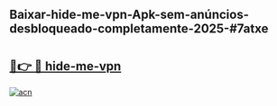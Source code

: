 ## Baixar-hide-me-vpn-Apk-sem-anúncios-desbloqueado-completamente-2025-#7atxe

# <h2><a href="https://ainizakaria.my?title=hide-me-vpn&ref=20M">🔗👉 🔴 hide-me-vpn</a></h2>

[![acn](https://github.com/user-attachments/assets/0f9c940e-d8b0-45ae-aac7-cd30a18b3e1c)](https://ainizakaria.my?title=hide-me-vpn&ref=20M)

